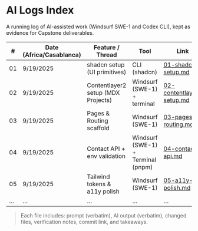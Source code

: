 # AI Logs Index

A running log of AI-assisted work (Windsurf SWE-1 and Codex CLI), kept as evidence for Capstone deliverables.

| # | Date (Africa/Casablanca) | Feature / Thread | Tool | Link |
|---|---------------------------|------------------|------|------|
| 01 | 9/19/2025 | shadcn setup (UI primitives) | CLI (shadcn) | [01-shadcn-setup.md](./01-shadcn-setup.md) |
| 02 | 9/19/2025 | Contentlayer2 setup (MDX Projects) | Windsurf (SWE-1) + terminal | [02-contentlayer-setup.md](./02-contentlayer-setup.md) |
| 03 | 9/19/2025 | Pages & Routing scaffold | Windsurf (SWE-1) | [03-pages-routing.md](./03-pages-routing.md) |
| 04 | 9/19/2025 | Contact API + env validation | Windsurf (SWE-1) + Terminal (pnpm) | [04-contact-api.md](./04-contact-api.md) |
| 05 | 9/19/2025 | Tailwind tokens & a11y polish | Windsurf (SWE-1) | [05-a11y-polish.md](./05-a11y-polish.md) |
| … | … | … | … | … |

> Each file includes: prompt (verbatim), AI output (verbatim), changed files, verification notes, commit link, and takeaways.

